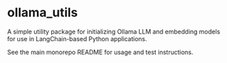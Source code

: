# ollama_utils

A simple utility package for initializing Ollama LLM and embedding models for use in LangChain-based Python applications.

See the main monorepo README for usage and test instructions.
